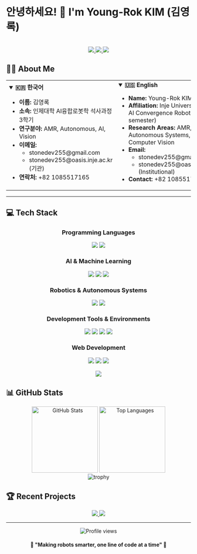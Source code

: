 # 안녕하세요! 👋 I'm Young-Rok KIM (김영록)

<br>

<div align="center">
  
  <a href="mailto:stonedev255@gmail.com">
    <img src="https://img.shields.io/badge/Gmail-d14836?style=for-the-badge&logo=Gmail&logoColor=white" />
  </a>
  <a href="mailto:stonedev255@oasis.inje.ac.kr">
    <img src="https://img.shields.io/badge/Academic_Email-0078D4?style=for-the-badge&logo=microsoft-outlook&logoColor=white" />
  </a>
  <a href="tel:+821085517165">
    <img src="https://img.shields.io/badge/Phone-+82_1085517165-blue?style=for-the-badge&logo=samsung&logoColor=white" />
  </a>
  
</div>

## 👨‍🎓 About Me

<table border="0">
  <tr>
    <td>
      <details open>
        <summary><b>🇰🇷 한국어</b></summary>
        <ul>
          <li><b>이름:</b> 김영록</li>
          <li><b>소속:</b> 인제대학 AI융합로봇학 석사과정 3학기</li>
          <li><b>연구분야:</b> AMR, Autonomous, AI, Vision</li>
          <li><b>이메일:</b> 
            <ul>
              <li>stonedev255@gmail.com</li>
              <li>stonedev255@oasis.inje.ac.kr (기관)</li>
            </ul>
          </li>
          <li><b>연락처:</b> +82 1085517165</li>
        </ul>
      </details>
    </td>
    <td>
      <details open>
        <summary><b>🇺🇸 English</b></summary>
        <ul>
          <li><b>Name:</b> Young-Rok KIM</li>
          <li><b>Affiliation:</b> Inje University, M.S. in AI Convergence Robotics (3rd semester)</li>
          <li><b>Research Areas:</b> AMR, Autonomous Systems, AI, Computer Vision</li>
          <li><b>Email:</b>
            <ul>
              <li>stonedev255@gmail.com</li>
              <li>stonedev255@oasis.inje.ac.kr (Institutional)</li>
            </ul>
          </li>
          <li><b>Contact:</b> +82 1085517165</li>
        </ul>
      </details>
    </td>
  </tr>
</table>

---

## 💻 Tech Stack

<div align="center">
  <h3>Programming Languages</h3>
  <img src="https://img.shields.io/badge/Python-3776AB?style=for-the-badge&logo=Python&logoColor=white" />
  <img src="https://img.shields.io/badge/Java-C3002D?style=for-the-badge&logo=Java&logoColor=white" />
</div>

<div align="center">
  <h3>AI & Machine Learning</h3>
  <img src="https://img.shields.io/badge/Pytorch-EE4C2C?style=for-the-badge&logo=pytorch&logoColor=white" />
  <img src="https://img.shields.io/badge/TensorFlow-FF6F00?style=for-the-badge&logo=tensorflow&logoColor=white" />
  <img src="https://img.shields.io/badge/OpenCV-5C3EE8?style=for-the-badge&logo=opencv&logoColor=white" />
</div>

<div align="center">
  <h3>Robotics & Autonomous Systems</h3>
  <img src="https://img.shields.io/badge/ROS-22314E?style=for-the-badge&logo=ros&logoColor=white" />
  <img src="https://img.shields.io/badge/CUDA-76B900?style=for-the-badge&logo=nvidia&logoColor=white" />
</div>

<div align="center">
  <h3>Development Tools & Environments</h3>
  <img src="https://img.shields.io/badge/Jupyter-F37626?style=for-the-badge&logo=jupyter&logoColor=white" />
  <img src="https://img.shields.io/badge/Anaconda3-44A833?style=for-the-badge&logo=anaconda&logoColor=white" />
  <img src="https://img.shields.io/badge/Docker-2496ED?style=for-the-badge&logo=docker&logoColor=white" />
  <img src="https://img.shields.io/badge/Git-F05032?style=for-the-badge&logo=git&logoColor=white" />
</div>

<div align="center">
  <h3>Web Development</h3>
  <img src="https://img.shields.io/badge/Flask-000000?style=for-the-badge&logo=flask&logoColor=white" />
  <img src="https://img.shields.io/badge/HTML5-E34F26?style=for-the-badge&logo=html5&logoColor=white" />
  <img src="https://img.shields.io/badge/CSS3-1572B6?style=for-the-badge&logo=css3&logoColor=white" />
</div>

<br>

<div align="center">
  <img src="https://raw.githubusercontent.com/andreasbm/readme/master/assets/lines/colored.png" />
</div>

## 📊 GitHub Stats
<div align="center">
  <img src="https://github-readme-stats.vercel.app/api?username=Stonedev255&include_all_commits=true&rank_icon=github&show_icons=true&theme=radical" alt="GitHub Stats" height="180" />
  <img src="https://github-readme-stats.vercel.app/api/top-langs/?username=Stonedev255&layout=compact&theme=radical" alt="Top Languages" height="180" />
</div>

<div align="center">
  <img src="https://github-profile-trophy.vercel.app/?username=Stonedev255&theme=radical&row=1&column=6" alt="trophy" />
</div>

## 🏆 Recent Projects
<!-- 여기에 최근 프로젝트를 추가할 수 있습니다 / You can add your recent projects here -->
<div align="center">
  <a href="https://github.com/Stonedev255/project1">
    <img src="https://github-readme-stats.vercel.app/api/pin/?username=Stonedev255&repo=project1&theme=radical" />
  </a>
  <a href="https://github.com/Stonedev255/project2">
    <img src="https://github-readme-stats.vercel.app/api/pin/?username=Stonedev255&repo=project2&theme=radical" />
  </a>
</div>

---

<div align="center">
  <img src="https://komarev.com/ghpvc/?username=Stonedev255&color=blueviolet&style=for-the-badge" alt="Profile views" />
  
  <h4>💫 "Making robots smarter, one line of code at a time" 💫</h4>
</div>
